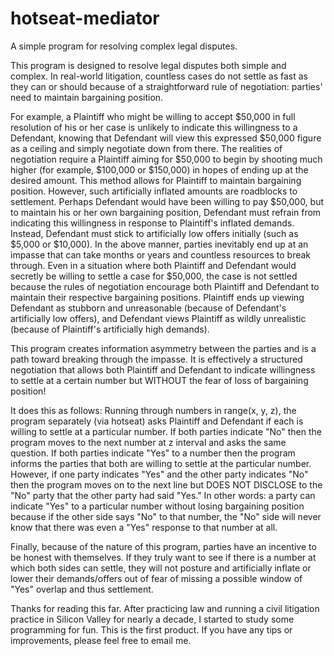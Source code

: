 # hotseat-mediator
A simple program for resolving complex legal disputes.

This program is designed to resolve legal disputes both simple and complex.
In real-world litigation, countless cases do not settle as fast as they 
can or should because of a straightforward rule of negotiation: parties' need 
to maintain bargaining position. 

For example, a Plaintiff who might be willing to accept $50,000 in full
resolution of his or her case is unlikely to indicate this willingness to a 
Defendant, knowing that Defendant will view this expressed $50,000 figure 
as a ceiling and simply negotiate down from there. The 
realities of negotiation require a Plaintiff aiming for $50,000 to 
begin by shooting much higher (for example, $100,000 or $150,000) in hopes of 
ending up at the desired amount. This method allows for Plaintiff to maintain
bargaining position. However, such artificially inflated amounts are roadblocks
to settlement. Perhaps Defendant would have been willing to pay $50,000, but 
to maintain his or her own bargaining position, Defendant must refrain from 
indicating this willingness in response to Plaintiff's inflated demands. Instead,
Defendant must stick to artificially low offers initially (such as $5,000 or $10,000).
In the above manner, parties inevitably end up at an impasse that can take months
or years and countless resources to break through. Even in a situation where 
both Plaintiff and Defendant would secretly be willing to settle a case for $50,000,
the case is not settled because the rules of negotiation encourage both Plaintiff 
and Defendant to maintain their respective bargaining positions. Plaintiff ends up
viewing Defendant as stubborn and unreasonable (because of Defendant's artificially low offers),
and Defendant views Plaintiff as wildly unrealistic (because of Plaintiff's artificially high demands).

This program creates information asymmetry between the parties and is 
a path toward breaking through the impasse. It is effectively a structured
negotiation that allows both Plaintiff and Defendant to indicate willingness
to settle at a certain number but WITHOUT the fear of loss of bargaining position! 

It does this as follows: Running through numbers in range(x, y, z), 
the program separately (via hotseat) asks Plaintiff and Defendant if each 
is willing to settle at a particular number. If both parties indicate "No" then
the program moves to the next number at z interval and asks the same question.
If both parties indicate "Yes" to a number then the program informs the parties that both
are willing to settle at the particular number. However, if one party indicates
"Yes" and the other party indicates "No" then the program moves on to the next
line but DOES NOT DISCLOSE to the "No" party that the other party had said "Yes."
In other words: a party can indicate "Yes" to a particular number without losing
bargaining position because if the other side says "No" to that number, the "No" side will
never know that there was even a "Yes" response to that number at all.

Finally, because of the nature of this program, parties have an incentive to be
honest with themselves. If they truly want to see if there is a number at which
both sides can settle, they will not posture and artificially inflate or lower 
their demands/offers out of fear of missing a possible window of "Yes" overlap 
and thus settlement.  

Thanks for reading this far. After practicing law and running a civil litigation
practice in Silicon Valley for nearly a decade, I started to study some programming
for fun. This is the first product. If you have any tips or improvements, 
please feel free to email me.
